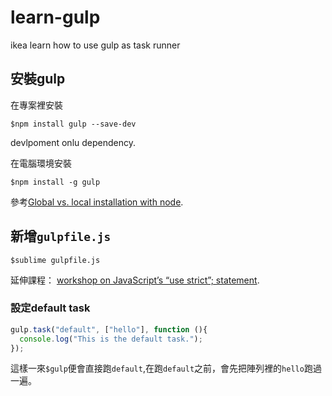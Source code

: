 # learn-gulp

ikea learn how to use gulp as task runner

## 安裝gulp

在專案裡安裝

```
$npm install gulp --save-dev
```

devlpoment onlu dependency.

在電腦環境安裝

```
$npm install -g gulp
```

參考[Global vs. local installation with node](https://nodejs.org/en/blog/npm/npm-1-0-global-vs-local-installation/).

## 新增`gulpfile.js`

```
$sublime gulpfile.js
```

延伸課程：
[workshop on JavaScript’s “use strict”; statement](https://teamtreehouse.com/library/the-javascript-use-strict-statement).


### 設定default task

```js
gulp.task("default", ["hello"], function (){
  console.log("This is the default task.");
});
```

這樣一來`$gulp`便會直接跑`default`,在跑`default`之前，會先把陣列裡的`hello`跑過一遍。


